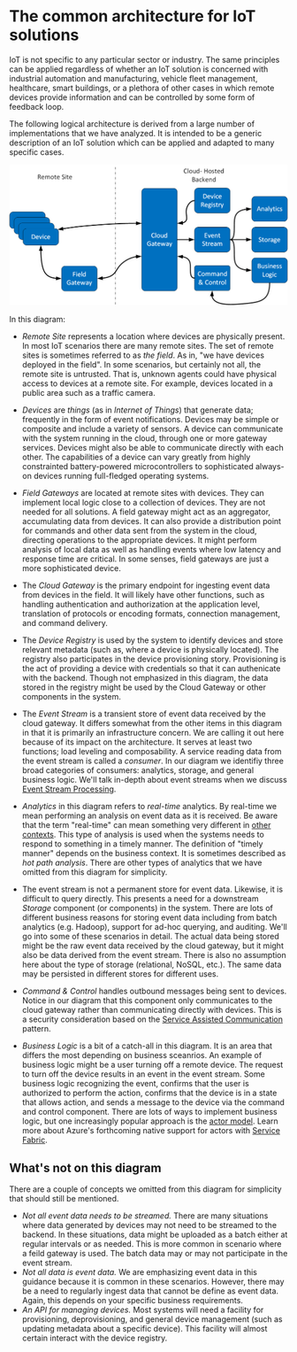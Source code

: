 # The common architecture for IoT solutions

IoT is not specific to any particular sector or industry. The same principles can be applied regardless of whether an IoT solution is concerned with industrial automation and manufacturing, vehicle fleet management, healthcare, smart buildings, or a plethora of other cases in which remote devices provide information and can be controlled by some form of feedback loop. 

The following logical architecture is derived from a large number of implementations that we have analyzed. It is intended to be a generic description of an IoT solution which can be applied and adapted to many specific cases.

![IoT Reference Architecture](media/reference-architecture.png)

In this diagram:

- _Remote Site_ represents a location where devices are physically present. In most IoT scenarios there are many remote sites. The set of remote sites is sometimes referred to as _the field_. As in, "we have devices deployed in the field". In some scenarios, but certainly not all, the remote site is untrusted. That is, unknown agents could have physical access to devices at a remote site. For example, devices located in a public area such as a traffic camera.  

- _Devices_ are *things* (as in *Internet of Things*) that generate data; frequently in the form of event notifications. Devices may be simple or composite and include a variety of sensors. A device can communicate with the system running in the cloud, through one or more gateway services. Devices might also be able to communicate directly with each other. The capabilities of a device can vary greatly from highly constrainted battery-powered microcontrollers to sophisticated always-on devices running full-fledged operating systems.

- _Field Gateways_ are located at remote sites with devices. They can implement local logic close to a collection of devices. They are not needed for all solutions. A field gateway might act as an aggregator, accumulating data from devices. It can also provide a distribution point for commands and other data sent from the system in the cloud, directing operations to the appropriate devices. It might perform analysis of local data as well as handling events where low latency and response time are critical.
In some senses, field gateways are just a more sophisticated device.

- The _Cloud Gateway_ is the primary endpoint for ingesting event data from devices in the field. It will likely have other functions, such as handling authentication and authorization at the application level, translation of protocols or encoding formats, connection management, and command delivery.

- The _Device Registry_ is used by the system to identify devices and store relevant metadata (such as, where a device is physically located). The registry also participates in the device provisioning story. Provisioning is the act of providing a device with credentials so that it can authenicate with the backend. Though not emphasized in this diagram, the data stored in the registry might be used by the Cloud Gateway or other components in the system.

- The _Event Stream_ is a transient store of event data received by the cloud gateway. It differs somewhat from the other items in this diagram in that it is primarily an infrastructure concern. We are calling it out here because of its impact on the architecture. It serves at least two functions; load leveling and composability. A service reading data from the event stream is called a _consumer_. In our diagram we identifiy three broad categories of consumers: analytics, storage, and general business logic. We'll talk in-depth about event streams when we discuss [Event Stream Processing][].

- _Analytics_ in this diagram refers to _real-time_ analytics. By real-time we mean performing an analysis on event data as it is received. Be aware that the term "real-time" can mean something very different in [other contexts][real-time-example]. This type of analysis is used when the systems needs to respond to something in a timely manner. The definition of "timely manner" depends on the business context. It is sometimes described as _hot path analysis_. There are other types of analytics that we have omitted from this diagram for simplicity.

- The event stream is not a permanent store for event data. Likewise, it is difficult to query directly. This presents a need for a downstream _Storage_ component (or components) in the system. There are lots of different business reasons for storing event data including from batch analytics (e.g. Hadoop), support for ad-hoc querying, and auditing. We'll go into some of these scenarios in detail. The actual data being stored might be the raw event data received by the cloud gateway, but it might also be data derived from the event stream. There is also no assumption here about the type of storage (relational, NoSQL, etc.). The same data may be persisted in different stores for different uses.

- _Command & Control_ handles outbound messages being sent to devices. Notice in our diagram that this component only communicates to the cloud gateway rather than communicating directly with devices. This is a security consideration based on the [Service Assisted Communication][] pattern.

- _Business Logic_ is a bit of a catch-all in this diagram. It is an area that differs the most depending on business sceanrios. An example of business logic might be a user turning off a remote device. The request to turn off the device results in an event in the event stream. Some business logic recognizing the event, confirms that the user is authorized to perform the action, confirms that the device is in a state that allows action, and sends a message to the device via the command and control component.
There are lots of ways to implement business logic, but one increasingly popular approach is the [actor model]. Learn more about Azure's forthcoming native support for actors with [Service Fabric][service-fabric-actors].

<todo task="update this statement after service fabric is released" />

## What's not on this diagram

There are a couple of concepts we omitted from this diagram for simplicity that should still be mentioned.

- _Not all event data needs to be streamed._ There are many situations where data generated by devices may not need to be streamed to the backend. In these situations, data might be uploaded as a batch either at regular intervals or as needed. This is more common in scenario where a feild gateway is used. The batch data may or may not participate in the event stream.
- _Not all data is event data._ We are emphasizing event data in this guidance because it is common in these scenarios. However, there may be a need to regularly ingest data that cannot be define as event data. Again, this depends on your specific business requirements.
- _An API for managing devices._ Most systems will need a facility for provisioning,  deprovisioning, and general device management (such as updating metadata about a specific device). This facility will almost certain interact with the device registry.

[Event Stream Processing]: TODO
[real-time-example]: https://en.wikipedia.org/wiki/Real-time_Control_System
[Service Assisted Communication]: http://blogs.msdn.com/b/clemensv/archive/2014/02/10/service-assisted-communication-for-connected-devices.aspx
[actor model]: https://en.wikipedia.org/wiki/Actor_model
[service-fabric-actors]: https://azure.microsoft.com/en-us/documentation/articles/service-fabric-reliable-actors-introduction/